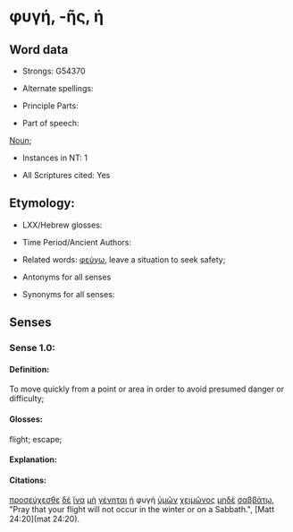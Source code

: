 # φυγή, -ῆς, ἡ

<!-- Status: S2=NeedsFinalCheck -->
<!-- Lexica used for edits: BDAG, FFM, LN, A-S -->

## Word data

* Strongs: G54370

* Alternate spellings:

* Principle Parts: 

* Part of speech: 

[Noun](http://ugg.readthedocs.io/en/latest/noun.html); 

* Instances in NT: 1

* All Scriptures cited: Yes

## Etymology: 

* LXX/Hebrew glosses: 

* Time Period/Ancient Authors: 

* Related words: 
[φεύγω](../G53430/01.md), leave a situation to seek safety;

* Antonyms for all senses

* Synonyms for all senses: 

## Senses 

### Sense 1.0:

#### Definition: 

To move quickly from a point or area in order to avoid presumed danger or difficulty;

#### Glosses:

flight; escape;

#### Explanation:

#### Citations:

[προσεύχεσθε](../G43360/01.md) [δὲ](../G11610/01.md) [ἵνα](../G24430/01.md) [μὴ](../G33610/01.md) [γένηται](../G10960/01.md) [ἡ](../G35880/01.md) φυγὴ [ὑμῶν](../G47710/01.md) [χειμῶνος](../G54940/01.md) [μηδὲ](../G33660/01.md) [σαββάτῳ](../G45210/01.md), "Pray that your flight will not occur in the winter or on a Sabbath.", [Matt 24:20](mat 24:20). 
